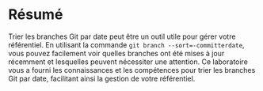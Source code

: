 # Résumé

Trier les branches Git par date peut être un outil utile pour gérer votre référentiel. En utilisant la commande `git branch --sort=-committerdate`, vous pouvez facilement voir quelles branches ont été mises à jour récemment et lesquelles peuvent nécessiter une attention. Ce laboratoire vous a fourni les connaissances et les compétences pour trier les branches Git par date, facilitant ainsi la gestion de votre référentiel.
